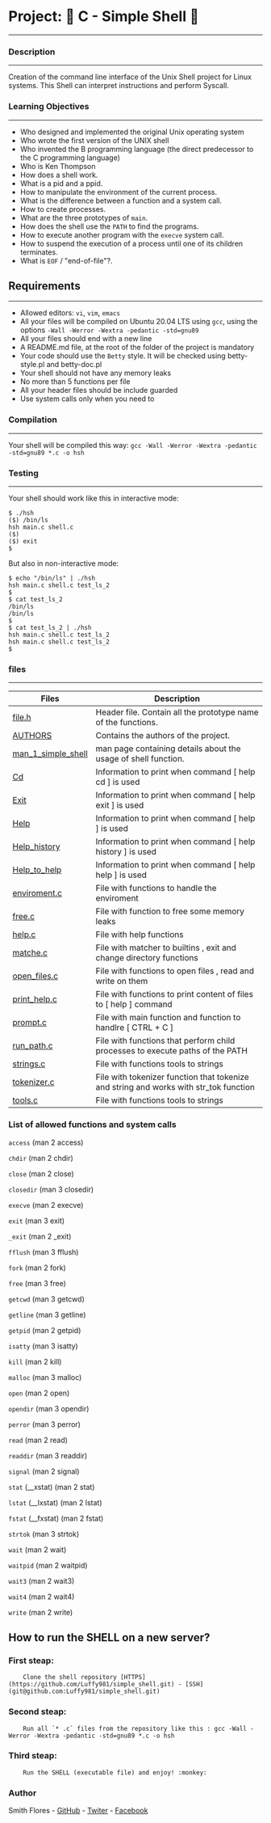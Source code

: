 # Project: :monkey: C - Simple Shell :shell:
***

### Description
***

Creation of the command line interface of the Unix Shell project for Linux systems. This Shell can interpret instructions and perform Syscall.

### Learning Objectives
***

* Who designed and implemented the original Unix operating system
* Who wrote the first version of the UNIX shell
* Who invented the B programming language (the direct predecessor to the C programming language)
* Who is Ken Thompson
* How does a shell work.
* What is a pid and a ppid.
* How to manipulate the environment of the current process.
* What is the difference between a function and a system call.
* How to create processes.
* What are the three prototypes of `main`.
* How does the shell use the `PATH` to find the programs.
* How to execute another program with the `execve` system call.
* How to suspend the execution of a process until one of its children terminates.
* What is `EOF` / "end-of-file"?.

## Requirements
***

* Allowed editors: `vi`, `vim`, `emacs`
* All your files will be compiled on Ubuntu 20.04 LTS using `gcc`, using the options `-Wall -Werror -Wextra -pedantic -std=gnu89`
* All your files should end with a new line
* A README.md file, at the root of the folder of the project is mandatory
* Your code should use the `Betty` style. It will be checked using betty-style.pl and betty-doc.pl
* Your shell should not have any memory leaks
* No more than 5 functions per file
* All your header files should be include guarded
* Use system calls only when you need to


### Compilation
***

Your shell will be compiled this way:
`gcc -Wall -Werror -Wextra -pedantic -std=gnu89 *.c -o hsh`

### Testing
***

Your shell should work like this in interactive mode:
```
$ ./hsh
($) /bin/ls
hsh main.c shell.c
($)
($) exit
$
```
But also in non-interactive mode:
```
$ echo "/bin/ls" | ./hsh
hsh main.c shell.c test_ls_2
$
$ cat test_ls_2
/bin/ls
/bin/ls
$
$ cat test_ls_2 | ./hsh
hsh main.c shell.c test_ls_2
hsh main.c shell.c test_ls_2
$
```

### files
***

| Files | Description |
| --- | --- |
| [file.h](https://github.com/Luffy981/simple_shell/blob/master/file.h) | Header file. Contain all the prototype name of the functions. |
| [AUTHORS](https://github.com/Luffy981/simple_shell/blob/master/AUTHORS) | Contains the authors of the project. |
| [man_1_simple_shell](https://github.com/Luffy981/simple_shell/blob/master/AUTHORS) | man page containing details about the usage of shell function.|
| [Cd](https://github.com/Luffy981/simple_shell/blob/master/Cd) | Information to print when command [ help cd ] is used
| [Exit](https://github.com/Luffy981/simple_shell/blob/master/Exit) | Information to print when command [ help exit ] is used
| [Help](https://github.com/Luffy981/simple_shell/blob/master/Help) | Information to print when command [ help ] is used
| [Help_history](https://github.com/Luffy981/simple_shell/blob/master/Help_history) | Information to print when command [ help history ] is used
| [Help_to_help](https://github.com/Luffy981/simple_shell/blob/master/Help_to_help) | Information to print when command [ help help ] is used
| [enviroment.c](https://github.com/Luffy981/simple_shell/blob/master/enviroment.c) | File with functions to handle the enviroment
| [free.c](https://github.com/Luffy981/simple_shell/blob/master/free.c) | File with function to free some memory leaks
| [help.c](https://github.com/Luffy981/simple_shell/blob/master/help.c) | File with help functions
| [matche.c](https://github.com/Luffy981/simple_shell/blob/master/matcher.c) | File with matcher to builtins , exit and change directory functions
| [open_files.c](https://github.com/Luffy981/simple_shell/blob/master/open_files.c) | File with functions to open files , read and write on them
| [print_help.c](https://github.com/Luffy981/simple_shell/blob/master/print_help.c) | File with functions to print content of files to [ help <file> ] command
| [prompt.c](https://github.com/Luffy981/simple_shell/blob/master/prompt.c) | File with main function and function to handlre [ CTRL + C ]
| [run_path.c](https://github.com/Luffy981/simple_shell/blob/master/run_path.c) | File with functions that perform child processes to execute paths of the PATH
| [strings.c](https://github.com/Luffy981/simple_shell/blob/master/strings.c) | File with functions tools to strings
| [tokenizer.c](https://github.com/Luffy981/simple_shell/blob/master/tokenizer.c) | File with tokenizer function that tokenize and string and works with str_tok function
| [tools.c](https://github.com/Luffy981/simple_shell/blob/master/tools.c) | File with functions tools to strings

### List of allowed functions and system calls

`access` (man 2 access)

`chdir` (man 2 chdir)

`close` (man 2 close)

`closedir` (man 3 closedir)

`execve` (man 2 execve)

`exit` (man 3 exit)

`_exit` (man 2 _exit)

`fflush` (man 3 fflush)

`fork` (man 2 fork)

`free` (man 3 free)

`getcwd` (man 3 getcwd)

`getline` (man 3 getline)

`getpid` (man 2 getpid)

`isatty` (man 3 isatty)

`kill` (man 2 kill)

`malloc` (man 3 malloc)

`open` (man 2 open)

`opendir` (man 3 opendir)

`perror` (man 3 perror)

`read` (man 2 read)

`readdir` (man 3 readdir)

`signal` (man 2 signal)

`stat` (__xstat) (man 2 stat)

`lstat` (__lxstat) (man 2 lstat)

`fstat` (__fxstat) (man 2 fstat)

`strtok` (man 3 strtok)

`wait` (man 2 wait)

`waitpid` (man 2 waitpid)

`wait3` (man 2 wait3)

`wait4` (man 2 wait4)

`write` (man 2 write)

## How to run the SHELL on a new server?

### First steap:
		Clone the shell repository [HTTPS](https://github.com/Luffy981/simple_shell.git) - [SSH](git@github.com:Luffy981/simple_shell.git)
### Second steap:
		Run all `* .c` files from the repository like this : gcc -Wall -Werror -Wextra -pedantic -std=gnu89 *.c -o hsh
### Third steap:
		Run the SHELL (executable file) and enjoy! :monkey:
### Author

Smith Flores - [GitHub](https://github.com/ChristianVaras) - [Twiter](https://twitter.com/Luffy_981) - [Facebook](https://web.facebook.com/JhonSmithSoulOfGold/)